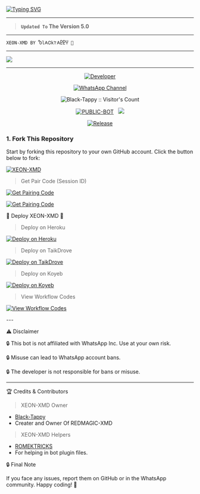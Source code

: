 <a href="https://git.io/typing-svg"><img src="https://readme-typing-svg.demolab.com?font=Black+Ops+One&size=100&pause=1000&color=FF0000&center=true&width=1000&height=200&lines=XEON-XMD" alt="Typing SVG" /></a>
  </p>
  
---  

> **`Updated To` The Version 5.0**
---

```
XEON-XMD BY Ⴊl𐌀Ꮳk𐌕𐌀ႲႲჄ 🩷 
```

--- 

<a><img src='https://files.catbox.moe/78hoyu.jpg'/></a>

---

<p align="center">
  <a href="https://github.com/Black-Tappy "><img title="Developer" src="https://img.shields.io/badge/Author-Black%20Tappy-FF7604.svg?style=big-square&logo=github" /></a>
</p>

<div align="center">
  
[![WhatsApp Channel](https://img.shields.io/badge/Join-WhatsApp%20Channel-FF00F8?style=big-square&logo=whatsapp)](https://whatsapp.com/channel/0029VasHgfG4tRrwjAUyTs10)
</div>

 <p align="center"><img src="https://profile-counter.glitch.me/{XEON-XMD}/count.svg" alt="Black-Tappy :: Visitor's Count" old_src="https://profile-counter.glitch.me/{Black-Tappy}/count.svg" /></p>


<p align="center">
<a href="https://github.com/Black-Tappy/XEOM-XMD"><img title="PUBLIC-BOT" src="https://img.shields.io/static/v1?label=Language&message=English&style=square&color=darkpink"></a> &nbsp;
  <img src="https://komarev.com/ghpvc/?username=XEON-XMD&label=VIEWS&style=square&color=blue" />
</p>
</p> 

<p align="center">
  <a href="https://github.com/Black-Tappy/XEON-XMD"><img title="Release" src="https://img.shields.io/badge/Release-beta%20v3.0-cyan.svg?style=for-the-badge&logo=appveyor" /></a>
</p>


### 1. Fork This Repository

Start by forking this repository to your own GitHub account. Click the button below to fork:

  <a href="https://github.com/Black-Tappy/XEON-XMD/fork"><img title="XEON-XMD" src="https://img.shields.io/badge/FORK-XEON XMD-h?color=green&style=for-the-badge&logo=stackshare"></a>

> Get Pair Code (Session ID)



<p align="left">  
<a href='https://xeon-pair-codes-1.onrender.com' target="_blank"><img alt='Get Pairing Code' src='https://img.shields.io/badge/Get%20Pairing%20Code-B700FB?style=for-the-badge&logo=codefactor&logoColor=white'/></a>  
</p>  <p align="left">  
<a href='https://xeon-pair-codes.onrender.com' target="_blank"><img alt='Get Pairing Code' src='https://img.shields.io/badge/Get%20Pairing%20Code-000000?style=for-the-badge&logo=codefactor&logoColor=white'/></a>  
</p>  


👻 Deploy XEON-XMD 👻

> Deploy on Heroku



<p align="left">  
<a href='https://dashboard.heroku.com/new?template=https://github.com/Black-Tappy/XEON-XMD/tree/main' target="_blank"><img alt='Deploy on Heroku' src='https://img.shields.io/badge/Deploy%20on-Heroku-FF004D?style=for-the-badge&logo=heroku&logoColor=white'/></a>  
</p>

> Deploy on TaikDrove



<p align="left">  
<a href='https://host.talkdrove.com/share-bot/82' target="_blank"><img alt='Deploy on TaikDrove' src='https://img.shields.io/badge/Deploy%20on-TaikDrove-6971FF?style=for-the-badge&logo=google-cloud&logoColor=white'/></a>  
</p>

> Deploy on Koyeb



<p align="left">  
<a href='https://app.koyeb.com/services/deploy?type=git&repository=Black-Tappy/XEON-XMD&ports=3000' target="_blank"><img alt='Deploy on Koyeb' src='https://img.shields.io/badge/Deploy%20on-Koyeb-FF009D?style=for-the-badge&logo=koyeb&logoColor=white'/></a>  
</p>

> View Workflow Codes



<p align="left">  
<a href="https://whatsapp.com/channel/0029VasHgfG4tRrwjAUyTs10" target="_blank"><img alt='View Workflow Codes' src='https://img.shields.io/badge/View-Workflow%20Codes-FF0076?style=for-the-badge&logo=githubactions&logoColor=white'/></a>  
</p>  
---

⚠️ Disclaimer

🔒 This bot is not affiliated with WhatsApp Inc. Use at your own risk.

🔒 Misuse can lead to WhatsApp account bans.

🔒 The developer is not responsible for bans or misuse.


---

🏆 Credits & Contributors
> XEON-XMD Owner 
- [Black-Tappy](https://github.com/Black-Tappy)
- Creater and Owner Of REDMAGIC-XMD 
> XEON-XMD Helpers 
- [ROMEKTRICKS](https://github.com/ROMEKTRICKS)
- For helping in bot plugin files.
  



🔒 Final Note

If you face any issues, report them on GitHub or in the WhatsApp community.
Happy coding! 👻 
